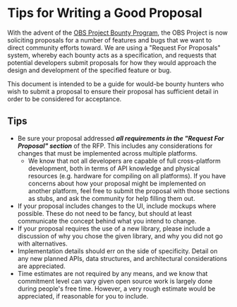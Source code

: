 # Tips for Writing a Good Proposal

With the advent of the [OBS Project Bounty Program](https://github.com/obsproject/obs-studio/wiki/OBS-Project-Bounty-Program), the OBS Project is now soliciting proposals for a number of features and bugs that we want to direct community efforts toward. We are using a "Request For Proposals" system, whereby each bounty acts as a specification, and requests that potential developers submit proposals for how they would approach the design and development of the specified feature or bug.

This document is intended to be a guide for would-be bounty hunters who wish to submit a proposal to ensure their proposal has sufficient detail in order to be considered for acceptance.

## Tips

* Be sure your proposal addressed ***all requirements in the "Request For Proposal" section*** of the RFP. This includes any considerations for changes that must be implemented across multiple platforms.
    * We know that not all developers are capable of full cross-platform development, both in terms of API knowledge and physical resources (e.g. hardware for compiling on all platforms). If you have concerns about how your proposal might be implemented on another platform, feel free to submit the proposal with those sections as stubs, and ask the community for help filling them out.
* If your proposal includes changes to the UI, include mockups where possible. These do not need to be fancy, but should at least communicate the concept behind what you intend to change.
* If your proposal requires the use of a new library, please include a discussion of why you chose the given library, and why you did not go with alternatives.
* Implementation details should err on the side of specificity. Detail on any new planned APIs, data structures, and architectural considerations are appreciated.
* Time estimates are not required by any means, and we know that commitment level can vary given open source work is largely done during people's free time. However, a very rough estimate would be appreciated, if reasonable for you to include.